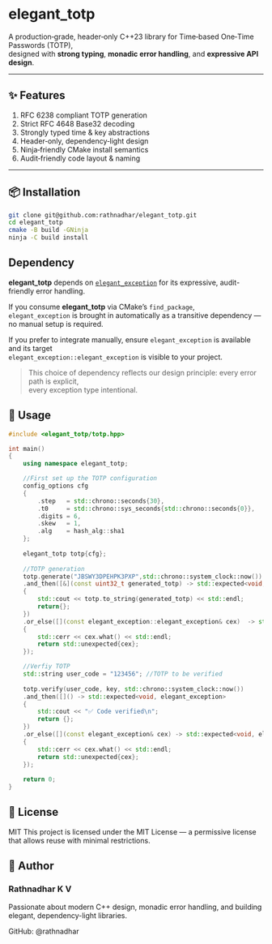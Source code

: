 # elegant_totp

A production‑grade, header‑only C++23 library for Time‑based One‑Time Passwords (TOTP),  
designed with **strong typing**, **monadic error handling**, and **expressive API design**.

---

## ✨ Features
1. RFC 6238 compliant TOTP generation
2. Strict RFC 4648 Base32 decoding
3. Strongly typed time & key abstractions
4. Header‑only, dependency‑light design
5. Ninja‑friendly CMake install semantics
6. Audit‑friendly code layout & naming

---

## 📦 Installation

```bash
git clone git@github.com:rathnadhar/elegant_totp.git
cd elegant_totp
cmake -B build -GNinja
ninja -C build install
```

## Dependency

**elegant_totp** depends on [`elegant_exception`](https://github.com/rathnadhar/elegant_exception) for its expressive, audit-friendly error handling.

If you consume **elegant_totp** via CMake’s `find_package`,  
`elegant_exception` is brought in automatically as a transitive dependency —  
no manual setup is required.

If you prefer to integrate manually, ensure `elegant_exception` is available and its target  
`elegant_exception::elegant_exception` is visible to your project.

> This choice of dependency reflects our design principle: every error path is explicit,  
> every exception type intentional.

## 🚀 Usage

```c++
#include <elegant_totp/totp.hpp>

int main()
{
    using namespace elegant_totp;   

    //First set up the TOTP configuration
    config_options cfg
    {
        .step   = std::chrono::seconds{30},
        .t0     = std::chrono::sys_seconds{std::chrono::seconds{0}},
        .digits = 6,
        .skew   = 1,
        .alg    = hash_alg::sha1
    };
    
    elegant_totp totp{cfg};
    
    //TOTP generation
    totp.generate("JBSWY3DPEHPK3PXP",std::chrono::system_clock::now())
    .and_then([&](const uint32_t generated_totp) -> std::expected<void, elegant_exception>
    {
        std::cout << totp.to_string(generated_totp) << std::endl;        
        return{};
    })
    .or_else([](const elegant_exception::elegant_exception& cex)  -> std::expected<void, elegant_exception>
    {
        std::cerr << cex.what() << std::endl;   
        return std::unexpected{cex};
    });     

    //Verfiy TOTP
    std::string user_code = "123456"; //TOTP to be verified
    
    totp.verify(user_code, key, std::chrono::system_clock::now())
    .and_then([]() -> std::expected<void, elegant_exception>
    {
        std::cout << "✅ Code verified\n";
        return {};
    })
    .or_else([](const elegant_exception& cex) -> std::expected<void, elegant_exception>
    {
        std::cerr << cex.what() << std::endl;
        return std::unexpected{cex};
    });     
    
    return 0;
}
```

## 📜 License

MIT This project is licensed under the MIT License — a permissive license that allows reuse with minimal restrictions.

## 👤 Author

### Rathnadhar K V

Passionate about modern C++ design, monadic error handling, and building elegant, dependency-light libraries.

GitHub: @rathnadhar

